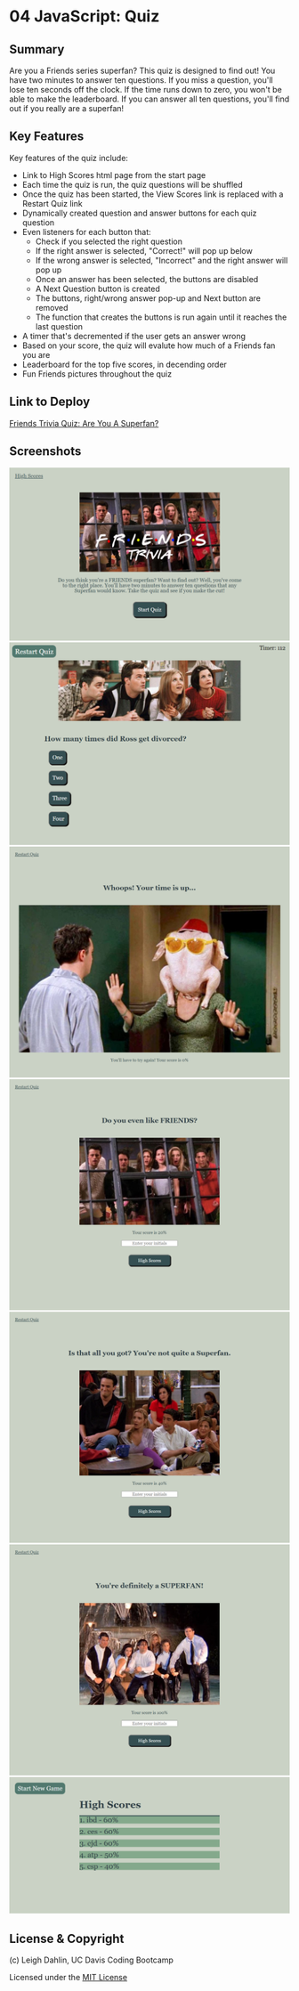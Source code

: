 # 04 JavaScript: Quiz

## Summary


Are you a Friends series superfan? This quiz is designed to find out! You have two minutes to answer ten questions. If you miss a question, you'll lose ten seconds off the clock. If the time runs down to zero, you won't be able to make the leaderboard. If you can answer all ten questions, you'll find out if you really are a superfan!

## Key Features

Key features of the quiz include:

* Link to High Scores html page from the start page
* Each time the quiz is run, the quiz questions will be shuffled
* Once the quiz has been started, the View Scores link is replaced with a Restart Quiz link
* Dynamically created question and answer buttons for each quiz question
* Even listeners for each button that:
    * Check if you selected the right question
    * If the right answer is selected, "Correct!" will pop up below
    * If the wrong answer is selected, "Incorrect" and the right answer will pop up
    * Once an answer has been selected, the buttons are disabled
    * A Next Question button is created
    * The buttons, right/wrong answer pop-up and Next button are removed
    * The function that creates the buttons is run again until it reaches the last question
* A timer that's decremented if the user gets an answer wrong
* Based on your score, the quiz will evalute how much of a Friends fan you are
* Leaderboard for the top five scores, in decending order
* Fun Friends pictures throughout the quiz

## Link to Deploy

[Friends Trivia Quiz: Are You A Superfan?](https://leighdahlin.github.io/leigh-dahlin-homework4/)

## Screenshots

![Screenshot of Start Page](Assets/JPEGs/trivia-start-page.png)
![Screenshot of Question Page](/Assets/JPEGs/trivia-question-page.png)
![Screenshot of Times Up Page](/Assets/JPEGs/trivia-timeup-page.png)
![Screenshot for Low Score Range](/Assets/JPEGs/trivia-not-superfan.png)
![Screenshot for Medium Score Range](/Assets/JPEGs/trivia-not-quite-superfan.png)
![Screenshot for Best Score Range](/Assets/JPEGs/trivia-superfan.png)
![Screenshot of High Scores](/Assets/JPEGs/trivia-highscores-page.png)

##  License & Copyright

(c) Leigh Dahlin, UC Davis Coding Bootcamp

Licensed under the [MIT License](License.md)